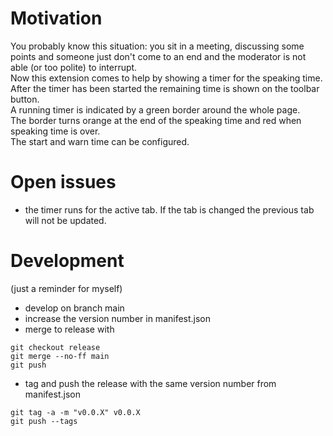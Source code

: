 # Motivation

You probably know this situation: you sit in a meeting, discussing some points
and someone just don't come to an end and the moderator
is not able (or too polite) to interrupt.     
Now this extension comes to help by showing a timer
for the speaking time.    
After the timer has been started the remaining time
is shown on the toolbar button.    
A running timer is indicated by a green border around
the whole page.    
The border turns orange at the end of the speaking time and red when speaking time is over.    
The start and warn time can be configured.

# Open issues

* the timer runs for the active tab. If the tab is changed the previous tab will not be updated.

# Development

(just a reminder for myself)

* develop on branch main
* increase the version number in manifest.json
* merge to release with
```
git checkout release
git merge --no-ff main
git push
```
* tag and push the release with the same version number from manifest.json
```
git tag -a -m "v0.0.X" v0.0.X
git push --tags
```
